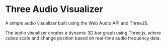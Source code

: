 # Three Audio Visualizer

A simple audio visualizer built using the Web Audio API and ThreeJS.

The audio visualizer creates a dynamic 3D bar graph using Three.js, where cubes scale and change position based on real-time audio frequency data.